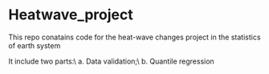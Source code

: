 # Heatwave_project
This repo conatains code for the heat-wave changes project in the statistics of earth system

It include two parts:\\
a. Data validation;\\
b. Quantile regression
